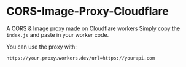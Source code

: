 # CORS-Image-Proxy-Cloudflare
A CORS &amp; Image proxy made on Cloudflare workers
Simply copy the `index.js` and paste in your worker code.

You can use the proxy with:
```
https://your.proxy.workers.dev/url=https://yourapi.com
```

